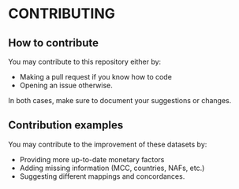 # CONTRIBUTING

## How to contribute

You may contribute to this repository either by:

- Making a pull request if you know how to code
- Opening an issue otherwise.

In both cases, make sure to document your suggestions or changes.

## Contribution examples

You may contribute to the improvement of these datasets by:

- Providing more up-to-date monetary factors
- Adding missing information (MCC, countries, NAFs, etc.)
- Suggesting different mappings and concordances.

